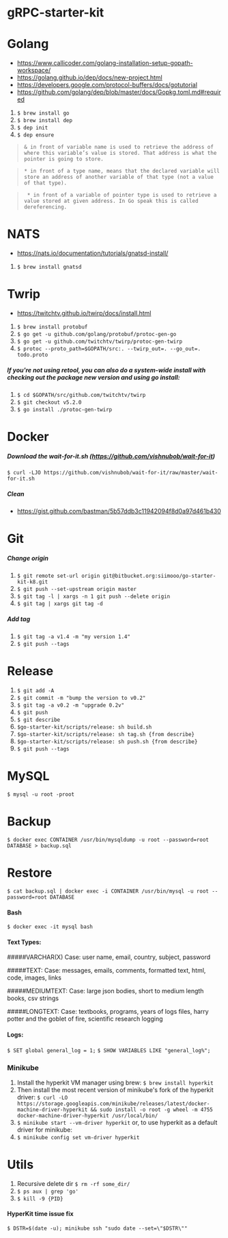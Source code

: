 # gRPC-starter-kit



# Golang

* https://www.callicoder.com/golang-installation-setup-gopath-workspace/
* https://golang.github.io/dep/docs/new-project.html
* https://developers.google.com/protocol-buffers/docs/gotutorial
* https://github.com/golang/dep/blob/master/docs/Gopkg.toml.md#required
1. ```$ brew install go```
2. ```$ brew install dep```
3. ```$ dep init```
4. ```$ dep ensure```

> ```& in front of variable name is used to retrieve the address of where this variable’s value is stored. That address is what the pointer is going to store.```

> ```* in front of a type name, means that the declared variable will store an address of another variable of that type (not a value of that type).```

> ``` * in front of a variable of pointer type is used to retrieve a value stored at given address. In Go speak this is called dereferencing.```

# NATS

* https://nats.io/documentation/tutorials/gnatsd-install/
1. ```$ brew install gnatsd```

# Twrip
* https://twitchtv.github.io/twirp/docs/install.html
1. ```$ brew install protobuf```
2. ```$ go get -u github.com/golang/protobuf/protoc-gen-go```
3. ```$ go get -u github.com/twitchtv/twirp/protoc-gen-twirp```
4. ```$ protoc --proto_path=$GOPATH/src:. --twirp_out=. --go_out=. todo.proto```
##### If you're not using retool, you can also do a system-wide install with checking out the package new version and using go install:

1. ```$ cd $GOPATH/src/github.com/twitchtv/twirp```
2. ```$ git checkout v5.2.0```
3. ```$ go install ./protoc-gen-twirp```

# Docker

##### Download the wait-for-it.sh (https://github.com/vishnubob/wait-for-it)
```$ curl -LJO https://github.com/vishnubob/wait-for-it/raw/master/wait-for-it.sh```

##### Clean

* https://gist.github.com/bastman/5b57ddb3c11942094f8d0a97d461b430

# Git

##### Change origin

1. ```$ git remote set-url origin git@bitbucket.org:siimooo/go-starter-kit-k8.git```
2. ```$ git push --set-upstream origin master```
3. ```$ git tag -l | xargs -n 1 git push --delete origin```
4. ```$ git tag | xargs git tag -d```

##### Add tag

1. ```$ git tag -a v1.4 -m "my version 1.4"```
2. ```$ git push --tags ```

# Release

1. ```$ git add -A```
2. ```$ git commit -m "bump the version to v0.2"```
3. ```$ git tag -a v0.2 -m "upgrade 0.2v"```
4. ```$ git push```
5. ```$ git describe```
6. ```$go-starter-kit/scripts/release: sh build.sh``` 
7. ```$go-starter-kit/scripts/release: sh tag.sh {from describe}```
8. ```$go-starter-kit/scripts/release: sh push.sh {from describe}```
9. ```$ git push --tags``` 
 
 # MySQL
 
 ```$ mysql -u root -proot```
 
 # Backup
 ```$ docker exec CONTAINER /usr/bin/mysqldump -u root --password=root DATABASE > backup.sql```
 
 # Restore
 ```$ cat backup.sql | docker exec -i CONTAINER /usr/bin/mysql -u root --password=root DATABASE```
 
 #### Bash
 ``` $ docker exec -it mysql bash ```
 
 #### Text Types:
 
 #####VARCHAR(X)
    Case: user name, email, country, subject, password
 
 #####TEXT:
    Case: messages, emails, comments, formatted text, html, code, images, links
 
 #####MEDIUMTEXT:
    Case: large json bodies, short to medium length books, csv strings
 
 #####LONGTEXT:
    Case: textbooks, programs, years of logs files, harry potter and the goblet of fire, scientific research logging
 
 #### Logs:
 ```$ SET global general_log = 1;```
 ```$ SHOW VARIABLES LIKE "general_log%";```

### Minikube
1. Install the hyperkit VM manager using brew: ```$ brew install hyperkit``` 
2. Then install the most recent version of minikube's fork of the hyperkit driver:
```$ curl -LO https://storage.googleapis.com/minikube/releases/latest/docker-machine-driver-hyperkit && sudo install -o root -g wheel -m 4755 docker-machine-driver-hyperkit /usr/local/bin/```
3. ```$ minikube start --vm-driver hyperkit``` 
or, to use hyperkit as a default driver for minikube:
4. ```$ minikube config set vm-driver hyperkit```

# Utils
1. Recursive delete dir ```$ rm -rf some_dir/```
2. ```$ ps aux | grep 'go'```
3. ```$ kill -9 {PID}```

#### HyperKit time issue fix
``` $ DSTR=$(date -u); minikube ssh "sudo date --set=\"$DSTR\"" ```
